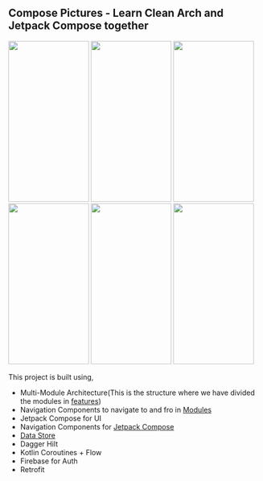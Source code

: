 ## Compose Pictures - Learn Clean Arch and Jetpack Compose together

<img src="https://github.com/hi-manshu/ComposePictures/blob/master/art/1splash.png"  width="160" height="320" > <img src="https://github.com/hi-manshu/ComposePictures/blob/master/art/2login.png"  width="160" height="320" > <img src="https://github.com/hi-manshu/ComposePictures/blob/master/art/3landing.png"  width="160" height="320" > <img src="https://github.com/hi-manshu/ComposePictures/blob/master/art/3.1doubletab.png"  width="160" height="320" > <img src="https://github.com/hi-manshu/ComposePictures/blob/master/art/4profile.png"  width="160" height="320" > <img src="https://github.com/hi-manshu/ComposePictures/blob/master/art/5editprofile.png"  width="160" height="320" >


This project is built using,
* Multi-Module Architecture(This is the structure where we have divided the modules in [features](https://github.com/hi-manshu/ComposePictures/tree/master/feature))
* Navigation Components to navigate to and fro in [Modules](https://github.com/hi-manshu/ComposePictures/tree/master/core/src/main/java/com/himanshoe/core/navigator)
* Jetpack Compose for UI
* Navigation Components for [Jetpack Compose](https://github.com/hi-manshu/ComposePictures/blob/master/feature/landing/src/main/java/com/himanshoe/landing/ui/LandingFragment.kt)
* [Data Store](https://github.com/hi-manshu/ComposePictures/tree/master/core/src/main/java/com/himanshoe/core/data/local/datastore)
* Dagger Hilt
* Kotlin Coroutines + Flow
* Firebase for Auth
* Retrofit
